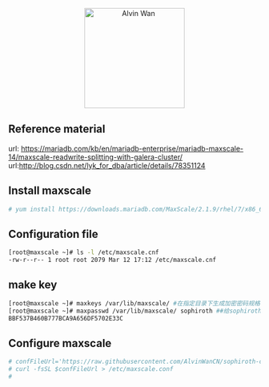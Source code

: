 <p align='center'> <a href='https://github.com/alvinwancn' target="_blank"> <img src='https://github.com/AlvinWanCN/life-record/raw/master/images/etlucency.png' alt='Alvin Wan' width=200></a></p>



## Reference material
 url: https://mariadb.com/kb/en/mariadb-enterprise/mariadb-maxscale-14/maxscale-readwrite-splitting-with-galera-cluster/
url:http://blog.csdn.net/lyk_for_dba/article/details/78351124
## Install maxscale
```bash
# yum install https://downloads.mariadb.com/MaxScale/2.1.9/rhel/7/x86_64/maxscale-2.1.9-1.rhel.7.x86_64.rpm
```

## Configuration file
```bash
[root@maxscale ~]# ls -l /etc/maxscale.cnf
-rw-r--r-- 1 root root 2079 Mar 12 17:12 /etc/maxscale.cnf

```

## make key
```bash
[root@maxscale ~]# maxkeys /var/lib/maxscale/ #在指定目录下生成加密密码规格
[root@maxscale ~]# maxpasswd /var/lib/maxscale/ sophiroth ##给sophiroth加密 生成加密后密码（此处和mysql赋权时密码一致，将生成的密码贴在配置文件中）
BBF537B460B777BCA9A656DF5702E33C
```



## Configure maxscale

```bash
# confFileUrl='https://raw.githubusercontent.com/AlvinWanCN/sophiroth-cluster/master/maxscale.alv.pub/maxscale/conf.d/maxscale.conf'
# curl -fsSL $confFileUrl > /etc/maxscale.conf
# 
```

